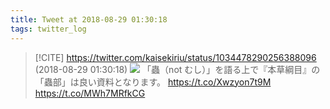 ```yaml
---
title: Tweet at 2018-08-29 01:30:18
tags: twitter_log
---
```


> [!CITE] https://twitter.com/kaisekiriu/status/1034478290256388096 (2018-08-29 01:30:18)
> ![](https://twitter.com/kaisekiriu/status/1034478290256388096)
> 「蟲（not むし）」を語る上で『本草綱目』の「蟲部」は良い資料となります。
> https://t.co/Xwzyon7t9M
> https://t.co/MWh7MRfkCG
